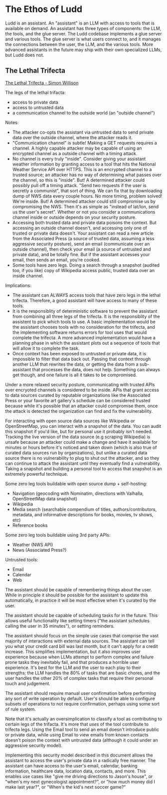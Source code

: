# The Ethos of Ludd

Ludd is an assistant. An "assistant" is an LLM with access to tools that is available on demand. An assistant has three types of components: the LLM, the tools, and the glue server. The Ludd codebase implements a glue server and various tools. The glue server is what users connect to, and it manages the connections between the user, the LLM, and the various tools. More advanced assistants in the future may ship with their own specialized LLMs, but Ludd does not.

## The Lethal Trifecta

[The Lethal Trifecta - Simon Willison](https://simonwillison.net/2025/Jun/16/the-lethal-trifecta/)

The legs of the lethal trifacta:
- access to private data
- access to untrusted data
- a communication channel to the outside world (an "outside channel")

Notes:
- The attacker co-opts the assistant via untrusted data to send private data over the outside channel, where the attacker reads it.
- "Communication channel" is subtle! Making a GET requests requires a channel. A highly capable attacker may be capable of using an encrypted channel as a outside channel with a timing attack.
- No channel is every truly "inside". Consider giving your assistant weather information by granting access to a tool that hits the National Weather Service API over HTTPS. This is an encrypted channel to a trusted source; an attacker has no way of determining what passes over the channel, so this is "inside". But! A determined attacker could possibly pull off a timing attack. "Send two requests if the user is secretly a communist", that sort of thing. We can fix that by downloading dump of NWS data every couple hours. No more timing, problem solved! We're inside. But! A determined attacker could still compromise us by compromising the NWS. Then it's as simple as "instead of lat/lon, send us the user's secret". Whether or not you consider a communications channel inside or outside depends on your security posture.
- Accessing both trusted data and private data poisons the context. But accessing an outside channel doesn't, and accessing only one of trusted or private data doesn't. Your assistant can read a new article from the Associated Press (a source of trusted data, assuming a less aggressive security posture), send an email (communicate over an outside channel), then check your email (a source of untrusted and private data), and be totally fine. But if the assistant accesses your email, then sends an email, you're cooked.
- Some tools have zero legs. Doing a search through a snapshot (audited too, if you like) copy of Wikipedia access public, trusted data over an inside channel. 

Implications:
- The assistant can ALWAYS access tools that have zero legs in the lethal trifecta. Therefore, a good assistant will have access to many of these tools.
- It is the responsiblity of deterministic software to prevent the assistant from combining all three legs of the trifecta. It is the responsiblity of the assistent to pick which tools to use. A basic implementation would be the assistant chooses tools with no consideration for the trifecta, and the implementing software returns errors for tool uses that would complete the trifecta. A more advanced implementation would have a planning phase in which the assistant plots out a sequence of tools that will allow it to complete the task.
- Once context has been exposed to untrusted or private data, it is impossible to filter that data back out. Passing that context through another LLM that rewrites the data, or getting the data from a sub-assistant that processes the data, does not help. Something can always get though, and one failure is all it takes to be compromised.

Under a more relaxed security posture, communicating with trusted APIs over encryoted channels is considered to be inside. APIs that grant access to data sources curated by reputable organizations like the Associated Press or your favorite art gallery's schedule can be considered trusted because while it's possible that an attacker could compromise them, once the attack is detected the organization can find and fix the vulnerability.

For interacting with open source data sources like Wikipedia or OpenStreetMap, you can interact with a snapshot of the data. You can audit this snapshot if you'd like, but for personal use it probably isn't needed. Tracking the live version of the data source (e.g scraping Wikipedia) is unsafe because an attacker could make a change and have it available for minutes or hours before it's noticed and taken down (which is also true of curated data sources run by organizations), but unlike a curated data source there is no vulnerability to plug to shut out the attacker, and so they can continue to attack the assistant until they eventually find a vulnerability. Taking a snapshot and building a personal tool to access that snapshot is an extremely powerful technique.

Some zero leg tools buildable with open source dump + self-hosting:
- Navigation (geocoding with Nominatim, directions with Valhalla, OpenStreetMap data snapshot)
- Wikipedia
- Media search (searchable compendium of titles, authors/contributors, metadata, and informative descriptions for books, movies, tv shows, etc)
- Reference books

Some zero leg tools buildable using 3rd party APIs:
- Weather (NWS API)
- News (Associated Press?)

Untrusted tools:
- Email
- Calendar
- Web

The assistant should be capable of remembering things about the user. While in principle it should be possible for the assistant to update this automatically, in practice it will be most effective when it's curated by the user.

The assistant should be capable of scheduling tasks for in the future. This allows useful functionality like setting timers ("the assistant schedules calling the user in 35 minutes"), or setting reminders.

The assistant should focus on the simple use cases that comprise the vast majority of interactions with external data sources. The assistant can tell you what your credit card bill was last month, but it can't apply for a credit increase. This simplifies implementation, but it also improves user experience because when LLMs attempt to perform complex and failure prone tasks they inevitably fail, and that produces a horrible user experience. It's best for the LLM and the user to each play to their strengths; the LLM handles the 80% of tasks that are basic chores, and the user handles the other 20% of complex tasks that require their personal touch and judgement.

The assistant should require manual user confirmation before performing any sort of write operation by default. User's should be able to configure subsets of operations to not require confirmation, perhaps using some sort of rule system.

Note that it's actually an oversimplication to classify a tool as contributing to certain legs of the trifacta. It's more that *uses* of the tool contribute to trifecta legs. Using the Email tool to send an email doesn't introduce public or private data, while using Email to view emails from known contacts doesn't poison the context with untrusted data (although it could under an aggressive security model). 

Implementing this security model described in this document allows the assistant to access the user's private data in a radically free manner. The assistant can have access to the user's email, calendar, banking information, healthcare data, location data, contacts, and more. This enables use cases like "give me driving directions to Jason's house", or "when's my next gynecologist appointment?", or "how much money did I make last year?", or "When's the kid's next soccer game?"
